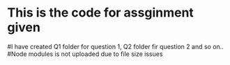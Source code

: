 # This is the code for assginment given
#I have created Q1 folder for question 1, Q2 folder fir question 2 and so on..
#Node modules is not uploaded due to file size issues
